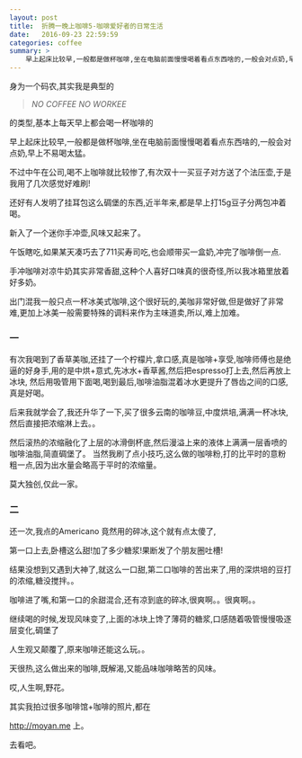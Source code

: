 ```yaml
---
layout: post
title:  折腾一晚上咖啡5-咖啡爱好者的日常生活
date:   2016-09-23 22:59:59
categories: coffee
summary: >
    早上起床比较早,一般都是做杯咖啡,坐在电脑前面慢慢喝着看点东西啥的,一般会对点奶,早上不易喝太猛。
---
```


身为一个码农,其实我是典型的

> *NO COFFEE NO WORKEE*

的类型,基本上每天早上都会喝一杯咖啡的

早上起床比较早,一般都是做杯咖啡,坐在电脑前面慢慢喝着看点东西啥的,一般会对点奶,早上不易喝太猛。

不过中午在公司,喝不上咖啡就比较惨了,有次双十一买豆子对方送了个法压壶,于是我用了几次感觉好难刷!

还好有人发明了挂耳包这么碉堡的东西,近半年来,都是早上打15g豆子分两包冲着喝。

新入了一个迷你手冲壶,风味又起来了。

午饭瞎吃,如果某天凑巧去了711买寿司吃,也会顺带买一盒奶,冲完了咖啡倒一点.

手冲咖啡对凉牛奶其实非常香甜,这种个人喜好口味真的很奇怪,所以我冰箱里放着好多奶。

出门混我一般只点一杯冰美式咖啡,这个很好玩的,美咖非常好做,但是做好了非常难,更加上冰美一般需要特殊的调料来作为主味道卖,所以,难上加难。

### 一

有次我喝到了香草美咖,还挂了一个柠檬片,拿口感,真是咖啡+享受,咖啡师傅也是绝逼的好身手,用的是中烘+意式,先冰水+香草酱,然后把espresso打上去,然后再放上冰块,
然后用吸管用下面喝,喝到最后,咖啡油脂混着冰水更提升了唇齿之间的口感,真是好喝。

后来我就学会了,我还升华了一下,买了很多云南的咖啡豆,中度烘培,满满一杯冰块,然后直接把浓缩淋上去。。

然后滚热的浓缩融化了上层的冰滑倒杯底,然后漫溢上来的液体上满满一层香喷的咖啡油脂,简直碉堡了。
当然我刷了点小技巧,这么做的咖啡粉,打的比平时的意粉粗一点,因为出水量会略高于平时的浓缩量。

莫大独创,仅此一家。

### 二

还一次,我点的Americano 竟然用的碎冰,这个就有点太傻了,

第一口上去,卧槽这么甜!加了多少糖浆!果断发了个朋友圈吐槽!

结果没想到又遇到大神了,就这么一口甜,第二口咖啡的苦出来了,用的深烘培的豆打的浓缩,糖没搅拌。。

咖啡进了嘴,和第一口的余甜混合,还有凉到底的碎冰,很爽啊。。很爽啊。。

继续喝的时候,发现风味变了,上面的冰块上馋了薄荷的糖浆,口感随着吸管慢慢吸逐层变化,碉堡了

人生观又颠覆了,原来咖啡还能这么玩。。

天很热,这么做出来的咖啡,既解渴,又能品味咖啡略苦的风味。

哎,人生啊,野花。


其实我拍过很多咖啡馆+咖啡的照片,都在

http://moyan.me 上。

去看吧。
























